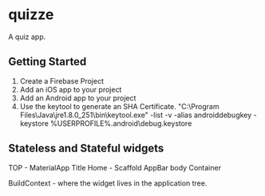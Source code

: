 # quizze

A quiz app.

## Getting Started

1. Create a Firebase Project
2. Add an iOS app to your project
3. Add an Android app to your project
4. Use the keytool to generate an SHA Certificate.
"C:\Program Files\Java\jre1.8.0_251\bin\keytool.exe" -list -v -alias androiddebugkey -keystore %USERPROFILE%\.android\debug.keystore

## Stateless and Stateful widgets

TOP - MaterialApp
        Title
        Home -  Scaffold
                    AppBar
                    body
                        Container

BuildContext - where the widget lives in the application tree.

